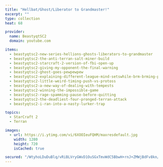 ```yaml
---
title: "Hellbat/Ghost/Liberator to Grandmaster!"
excerpt: ""
type: collection
heat: 68

provider:
  name: BeastyqtSC2
  domain: youtube.com

items:
  - beastyqtsc2-new-series-hellions-ghosts-liberators-to-grandmaster
  - beastyqtsc2-the-anti-terran-salt-miner-build
  - beastyqtsc2-starcraft-2-version-of-fbi-open-up
  - beastyqtsc2-giving-my-opponent-the-final-warning
  - beastyqtsc2-ghost-goes-pewpewpew
  - beastyqtsc2-explaining-different-league-mind-setswhile-brm-brming-people
  - beastyqtsc2-little-weird-timing-push-vs-protoss
  - beastyqtsc2-a-new-way-of-dealing-with-tempests
  - beastyqtsc2-winning-the-impossible-game
  - beastyqtsc2-rage-spamming-pause-before-quitting
  - beastyqtsc2-the-deadliest-four-pronged-terran-attack
  - beastyqtsc2-i-ran-into-a-nasty-lurker-trap

topics:
  - StarCraft 2
  - Terran

images:
  - url: https://i.ytimg.com/vi/6XOOIeuFQHM/maxresdefault.jpg
    width: 1280
    height: 720
    isCached: true

secured: "/WtyhoLDuDuBlq/vRiBLVryGWvD1OuSGxTmvWdC5BbwH+rnJ+ZMWjBdFv8kn/HabbuOUJF61yKgwAT85CjRUZw+TFP7Vxw79ySyKWtYtiS6Hw/uplZsOXEt/xMuluBh2GCu6dOvOV8dmxP5RyT1MBzs7s5oITqYFEU+j3yxiOKEp7MWNDCS9H1WBK5HXF2de2vSDiqoK9CKS0oz1/mgnTbRBn2S+HfRCNBAKylFsD8QwQbM4WjsIBptgc5nitnaAmBL3S6hiBIdFXKiPAxnhd89acy2Gd9rHU1Xfgc1gBAcUl+3oio9A6NecDxXq/dJP13XKqaK+eGZ96TWixEFjXdZTlCVfOPiXEQvHBK/+X/Y=;0YrsBO4jH1Tgiz5OvyumDw=="
---
```


